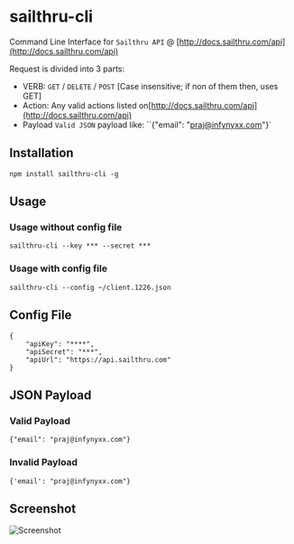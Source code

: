 sailthru-cli
=============

Command Line Interface for `Sailthru API` @ [http://docs.sailthru.com/api](http://docs.sailthru.com/api)

Request is divided into 3 parts:

*  VERB: `GET` / `DELETE` / `POST` [Case insensitive; if non of them then, uses GET]
*  Action: Any valid actions listed on[http://docs.sailthru.com/api](http://docs.sailthru.com/api)
*  Payload `Valid JSON` payload like: ``{"email": "praj@infynyxx.com"}`


Installation
------------
    npm install sailthru-cli -g

Usage
------

### Usage without config file
    sailthru-cli --key *** --secret ***

### Usage with config file
    sailthru-cli --config ~/client.1226.json

Config File
------------

    {
        "apiKey": "****",
        "apiSecret": "***",
        "apiUrl": "https://api.sailthru.com"
    }

JSON Payload
------------

### Valid Payload

    {"email": "praj@infynyxx.com"}

### Invalid Payload
    {'email': "praj@infynyxx.com"}

Screenshot
----------
![Screenshot](https://img.skitch.com/20120116-gwy2wcn8ug364khfy6c388cc21.png)


